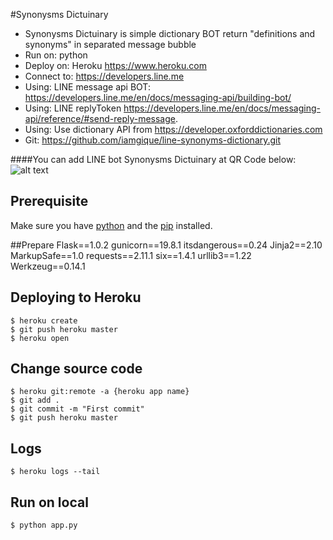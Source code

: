 #Synonysms Dictuinary
- Synonysms Dictuinary is simple dictionary BOT return "definitions and synonyms" in separated message bubble
- Run on: python
- Deploy on: Heroku https://www.heroku.com
- Connect to: https://developers.line.me
- Using: LINE message api BOT: https://developers.line.me/en/docs/messaging-api/building-bot/
- Using: LINE replyToken https://developers.line.me/en/docs/messaging-api/reference/#send-reply-message.
- Using: Use dictionary API from https://developer.oxforddictionaries.com
- Git: https://github.com/iamgique/line-synonyms-dictionary.git

####You can add LINE bot Synonysms Dictuinary at QR Code below:
![alt text](https://qr-official.line.me/M/xEjdR8Vlu0.png)

## Prerequisite
Make sure you have [python](https://www.python.org) and the [pip](https://pip.pypa.io/en/stable/installing/) installed.

##Prepare
Flask==1.0.2
gunicorn==19.8.1
itsdangerous==0.24
Jinja2==2.10
MarkupSafe==1.0
requests==2.11.1
six==1.4.1
urllib3==1.22
Werkzeug==0.14.1

## Deploying to Heroku
```
$ heroku create
$ git push heroku master
$ heroku open
```

## Change source code
```
$ heroku git:remote -a {heroku app name}
$ git add .
$ git commit -m "First commit"
$ git push heroku master
```

## Logs
```
$ heroku logs --tail
```

## Run on local
```
$ python app.py
```